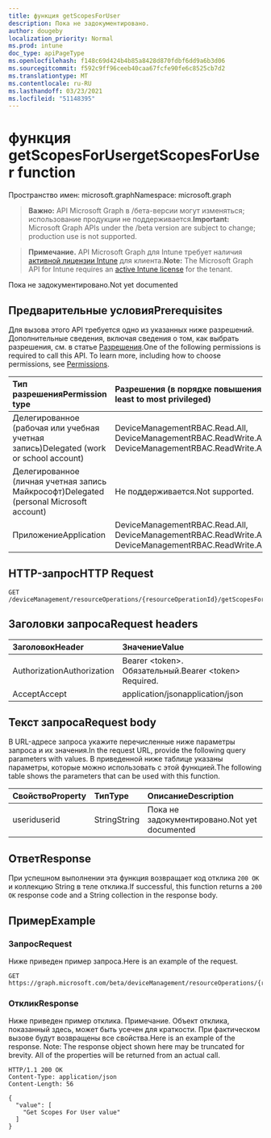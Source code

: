 ```yaml
---
title: функция getScopesForUser
description: Пока не задокументировано.
author: dougeby
localization_priority: Normal
ms.prod: intune
doc_type: apiPageType
ms.openlocfilehash: f148c69d424b4b85a8428d870fdbf6dd9a6b3d06
ms.sourcegitcommit: f592c9ff96ceeb40caa67fcfe90fe6c8525cb7d2
ms.translationtype: MT
ms.contentlocale: ru-RU
ms.lasthandoff: 03/23/2021
ms.locfileid: "51148395"
---
```

# <a name="getscopesforuser-function"></a><span data-ttu-id="f7430-103">функция getScopesForUser</span><span class="sxs-lookup"><span data-stu-id="f7430-103">getScopesForUser function</span></span>

<span data-ttu-id="f7430-104">Пространство имен: microsoft.graph</span><span class="sxs-lookup"><span data-stu-id="f7430-104">Namespace: microsoft.graph</span></span>

> <span data-ttu-id="f7430-105">**Важно:** API Microsoft Graph в /бета-версии могут изменяться; использование продукции не поддерживается.</span><span class="sxs-lookup"><span data-stu-id="f7430-105">**Important:** Microsoft Graph APIs under the /beta version are subject to change; production use is not supported.</span></span>

> <span data-ttu-id="f7430-106">**Примечание.** API Microsoft Graph для Intune требует наличия [активной лицензии Intune](https://go.microsoft.com/fwlink/?linkid=839381) для клиента.</span><span class="sxs-lookup"><span data-stu-id="f7430-106">**Note:** The Microsoft Graph API for Intune requires an [active Intune license](https://go.microsoft.com/fwlink/?linkid=839381) for the tenant.</span></span>

<span data-ttu-id="f7430-107">Пока не задокументировано.</span><span class="sxs-lookup"><span data-stu-id="f7430-107">Not yet documented</span></span>

## <a name="prerequisites"></a><span data-ttu-id="f7430-108">Предварительные условия</span><span class="sxs-lookup"><span data-stu-id="f7430-108">Prerequisites</span></span>
<span data-ttu-id="f7430-p101">Для вызова этого API требуется одно из указанных ниже разрешений. Дополнительные сведения, включая сведения о том, как выбрать разрешения, см. в статье [Разрешения](/graph/permissions-reference).</span><span class="sxs-lookup"><span data-stu-id="f7430-p101">One of the following permissions is required to call this API. To learn more, including how to choose permissions, see [Permissions](/graph/permissions-reference).</span></span>

|<span data-ttu-id="f7430-111">Тип разрешения</span><span class="sxs-lookup"><span data-stu-id="f7430-111">Permission type</span></span>|<span data-ttu-id="f7430-112">Разрешения (в порядке повышения привилегий)</span><span class="sxs-lookup"><span data-stu-id="f7430-112">Permissions (from least to most privileged)</span></span>|
|:---|:---|
|<span data-ttu-id="f7430-113">Делегированное (рабочая или учебная учетная запись)</span><span class="sxs-lookup"><span data-stu-id="f7430-113">Delegated (work or school account)</span></span>|<span data-ttu-id="f7430-114">DeviceManagementRBAC.Read.All, DeviceManagementRBAC.ReadWrite.All</span><span class="sxs-lookup"><span data-stu-id="f7430-114">DeviceManagementRBAC.Read.All, DeviceManagementRBAC.ReadWrite.All</span></span>|
|<span data-ttu-id="f7430-115">Делегированное (личная учетная запись Майкрософт)</span><span class="sxs-lookup"><span data-stu-id="f7430-115">Delegated (personal Microsoft account)</span></span>|<span data-ttu-id="f7430-116">Не поддерживается.</span><span class="sxs-lookup"><span data-stu-id="f7430-116">Not supported.</span></span>|
|<span data-ttu-id="f7430-117">Приложение</span><span class="sxs-lookup"><span data-stu-id="f7430-117">Application</span></span>|<span data-ttu-id="f7430-118">DeviceManagementRBAC.Read.All, DeviceManagementRBAC.ReadWrite.All</span><span class="sxs-lookup"><span data-stu-id="f7430-118">DeviceManagementRBAC.Read.All, DeviceManagementRBAC.ReadWrite.All</span></span>|

## <a name="http-request"></a><span data-ttu-id="f7430-119">HTTP-запрос</span><span class="sxs-lookup"><span data-stu-id="f7430-119">HTTP Request</span></span>
<!-- {
  "blockType": "ignored"
}
-->
``` http
GET /deviceManagement/resourceOperations/{resourceOperationId}/getScopesForUser
```

## <a name="request-headers"></a><span data-ttu-id="f7430-120">Заголовки запроса</span><span class="sxs-lookup"><span data-stu-id="f7430-120">Request headers</span></span>
|<span data-ttu-id="f7430-121">Заголовок</span><span class="sxs-lookup"><span data-stu-id="f7430-121">Header</span></span>|<span data-ttu-id="f7430-122">Значение</span><span class="sxs-lookup"><span data-stu-id="f7430-122">Value</span></span>|
|:---|:---|
|<span data-ttu-id="f7430-123">Authorization</span><span class="sxs-lookup"><span data-stu-id="f7430-123">Authorization</span></span>|<span data-ttu-id="f7430-124">Bearer &lt;token&gt;. Обязательный.</span><span class="sxs-lookup"><span data-stu-id="f7430-124">Bearer &lt;token&gt; Required.</span></span>|
|<span data-ttu-id="f7430-125">Accept</span><span class="sxs-lookup"><span data-stu-id="f7430-125">Accept</span></span>|<span data-ttu-id="f7430-126">application/json</span><span class="sxs-lookup"><span data-stu-id="f7430-126">application/json</span></span>|

## <a name="request-body"></a><span data-ttu-id="f7430-127">Текст запроса</span><span class="sxs-lookup"><span data-stu-id="f7430-127">Request body</span></span>
<span data-ttu-id="f7430-128">В URL-адресе запроса укажите перечисленные ниже параметры запроса и их значения.</span><span class="sxs-lookup"><span data-stu-id="f7430-128">In the request URL, provide the following query parameters with values.</span></span>
<span data-ttu-id="f7430-129">В приведенной ниже таблице указаны параметры, которые можно использовать с этой функцией.</span><span class="sxs-lookup"><span data-stu-id="f7430-129">The following table shows the parameters that can be used with this function.</span></span>

|<span data-ttu-id="f7430-130">Свойство</span><span class="sxs-lookup"><span data-stu-id="f7430-130">Property</span></span>|<span data-ttu-id="f7430-131">Тип</span><span class="sxs-lookup"><span data-stu-id="f7430-131">Type</span></span>|<span data-ttu-id="f7430-132">Описание</span><span class="sxs-lookup"><span data-stu-id="f7430-132">Description</span></span>|
|:---|:---|:---|
|<span data-ttu-id="f7430-133">userid</span><span class="sxs-lookup"><span data-stu-id="f7430-133">userid</span></span>|<span data-ttu-id="f7430-134">String</span><span class="sxs-lookup"><span data-stu-id="f7430-134">String</span></span>|<span data-ttu-id="f7430-135">Пока не задокументировано.</span><span class="sxs-lookup"><span data-stu-id="f7430-135">Not yet documented</span></span>|



## <a name="response"></a><span data-ttu-id="f7430-136">Ответ</span><span class="sxs-lookup"><span data-stu-id="f7430-136">Response</span></span>
<span data-ttu-id="f7430-137">При успешном выполнении эта функция возвращает код отклика `200 OK` и коллекцию String в теле отклика.</span><span class="sxs-lookup"><span data-stu-id="f7430-137">If successful, this function returns a `200 OK` response code and a String collection in the response body.</span></span>

## <a name="example"></a><span data-ttu-id="f7430-138">Пример</span><span class="sxs-lookup"><span data-stu-id="f7430-138">Example</span></span>

### <a name="request"></a><span data-ttu-id="f7430-139">Запрос</span><span class="sxs-lookup"><span data-stu-id="f7430-139">Request</span></span>
<span data-ttu-id="f7430-140">Ниже приведен пример запроса.</span><span class="sxs-lookup"><span data-stu-id="f7430-140">Here is an example of the request.</span></span>
``` http
GET https://graph.microsoft.com/beta/deviceManagement/resourceOperations/{resourceOperationId}/getScopesForUser(userid='parameterValue')
```

### <a name="response"></a><span data-ttu-id="f7430-141">Отклик</span><span class="sxs-lookup"><span data-stu-id="f7430-141">Response</span></span>
<span data-ttu-id="f7430-p103">Ниже приведен пример отклика. Примечание. Объект отклика, показанный здесь, может быть усечен для краткости. При фактическом вызове будут возвращены все свойства.</span><span class="sxs-lookup"><span data-stu-id="f7430-p103">Here is an example of the response. Note: The response object shown here may be truncated for brevity. All of the properties will be returned from an actual call.</span></span>
``` http
HTTP/1.1 200 OK
Content-Type: application/json
Content-Length: 56

{
  "value": [
    "Get Scopes For User value"
  ]
}
```





